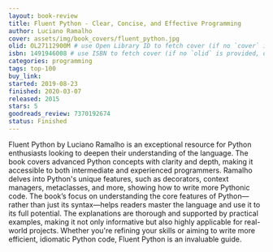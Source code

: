 ```yaml
---
layout: book-review
title: Fluent Python - Clear, Concise, and Effective Programming
author: Luciano Ramalho 
cover: assets/img/book_covers/fluent_python.jpg
olid: OL27112900M # use Open Library ID to fetch cover (if no `cover` is provided)
isbn: 1491946008 # use ISBN to fetch cover (if no `olid` is provided, dashes are optional)
categories: programming
tags: top-100
buy_link: 
started: 2019-08-23
finished: 2020-03-07
released: 2015
stars: 5
goodreads_review: 7370192674
status: Finished
---
```


Fluent Python by Luciano Ramalho is an exceptional resource for Python enthusiasts looking to deepen their understanding of the language. The book covers advanced Python concepts with clarity and depth, making it accessible to both intermediate and experienced programmers. Ramalho delves into Python's unique features, such as decorators, context managers, metaclasses, and more, showing how to write more Pythonic code. The book’s focus on understanding the core features of Python—rather than just its syntax—helps readers master the language and use it to its full potential. The explanations are thorough and supported by practical examples, making it not only informative but also highly applicable for real-world projects. Whether you're refining your skills or aiming to write more efficient, idiomatic Python code, Fluent Python is an invaluable guide.